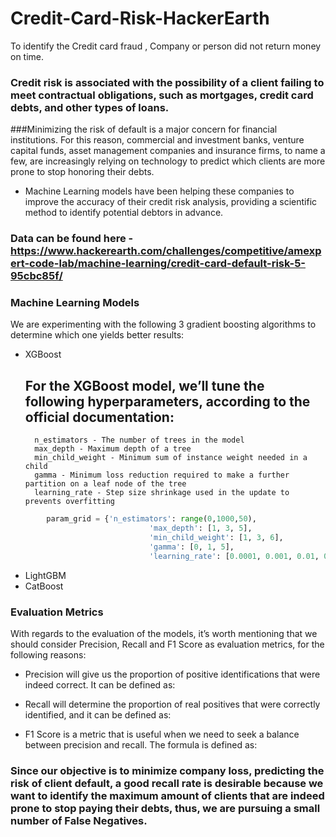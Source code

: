# Credit-Card-Risk-HackerEarth
To identify the Credit card fraud , Company or person did not return money on time.


### Credit risk is associated with the possibility of a client failing to meet contractual obligations, such as mortgages, credit card debts, and other types of loans.

###Minimizing the risk of default is a major concern for financial institutions. For this reason, commercial and investment banks, venture capital funds, asset management companies and insurance firms, to name a few, are increasingly relying on technology to predict which clients are more prone to stop honoring their debts.

* Machine Learning models have been helping these companies to improve the accuracy of their credit risk analysis, providing a scientific method to identify potential debtors in advance.

### Data can be found here - https://www.hackerearth.com/challenges/competitive/amexpert-code-lab/machine-learning/credit-card-default-risk-5-95cbc85f/


### Machine Learning Models
We are experimenting with the following 3 gradient boosting algorithms to determine which one yields better results:
* XGBoost
     ## For the XGBoost model, we’ll tune the following hyperparameters, according to the official documentation:
        n_estimators - The number of trees in the model
        max_depth - Maximum depth of a tree
        min_child_weight - Minimum sum of instance weight needed in a child
        gamma - Minimum loss reduction required to make a further partition on a leaf node of the tree
        learning_rate - Step size shrinkage used in the update to prevents overfitting 
        
```python
        param_grid = {'n_estimators': range(0,1000,50),
                               'max_depth': [1, 3, 5],
                               'min_child_weight': [1, 3, 6],
                               'gamma': [0, 1, 5],
                               'learning_rate': [0.0001, 0.001, 0.01, 0.1]}
```



* LightGBM
* CatBoost

### Evaluation Metrics
With regards to the evaluation of the models, it’s worth mentioning that we should consider Precision, Recall and F1 Score as evaluation metrics, for the following reasons:

* Precision will give us the proportion of positive identifications that were indeed correct. It can be defined as:

* Recall will determine the proportion of real positives that were correctly identified, and it can be defined as:

* F1 Score is a metric that is useful when we need to seek a balance between precision and recall. The formula is defined as:

### Since our objective is to minimize company loss, predicting the risk of client default, a good recall rate is desirable because we want to identify the maximum amount of clients that are indeed prone to stop paying their debts, thus, we are pursuing a small number of False Negatives.
